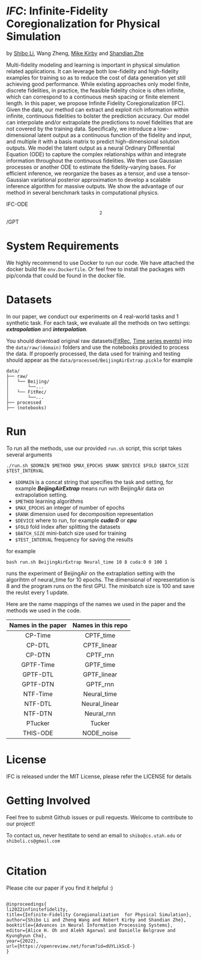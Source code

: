 # *IFC*: Infinite-Fidelity Coregionalization for Physical Simulation

by [Shibo Li](https://imshibo.com), Wang Zheng, [Mike Kirby](https://www.cs.utah.edu/~kirby/) and [Shandian Zhe](https://www.cs.utah.edu/~zhe/)

<!-- <p align="center">
    <br>
    <img src="images/THIS-ODE.png" width="500" />
    <br>
<p>

<h4 align="center">
    <p>
        <a href="https://proceedings.mlr.press/v162/li22i.html">Paper</a> |
        <a href="https://github.com/shib0li/THIS-ODE/blob/main/images/slides-v2.pdf">Slides</a> |
        <a href="https://github.com/shib0li/THIS-ODE/blob/main/images/923-poster.png">Poster</a> 
    <p>
</h4> -->


Multi-fidelity modeling and learning is important in physical simulation related applications. It can leverage both low-fidelity and high-fidelity examples for training so as to reduce the cost of data generation yet still achieving good performance. While existing approaches only model finite, discrete fidelities, in practice, the feasible fidelity choice is often infinite, which can correspond to a continuous mesh spacing or finite element length.   In this paper, we propose Infinite Fidelity Coregionalization (IFC). Given the data, our method can extract and exploit rich information within infinite, continuous fidelities to bolster the prediction accuracy. Our model can interpolate and/or extrapolate the predictions to novel fidelities that are not covered by the training data. Specifically, we introduce a low-dimensional latent output as a continuous function of the fidelity and input, and multiple it with a basis matrix to predict high-dimensional solution outputs. We model the latent output as a neural Ordinary Differential Equation (ODE) to capture the complex relationships within and integrate information throughout the continuous fidelities.  We then use Gaussian processes or another ODE to estimate the fidelity-varying bases. For efficient inference, we reorganize the bases as a tensor, and use a tensor-Gaussian variational posterior approximation to develop a scalable inference algorithm for massive outputs. We show the advantage of our method in several benchmark tasks in computational physics. 


IFC-ODE $$^2$$ /GPT

# System Requirements

We highly recommend to use Docker to run our code. We have attached the docker build file `env.Dockerfile`. Or feel free to install the packages with pip/conda that could be found in the docker file.

# Datasets

In our paper, we conduct our experiments on 4 real-world tasks and 1 synthetic task. For each task, we evaluate all the methods on two settings: ***extrapolation*** and ***interpolation***. 

You should download original raw datasets([FitRec](https://cseweb.ucsd.edu/~jmcauley/datasets.html#google_local), [Time series events](https://github.com/snudatalab/TATD)) into the `data/raw/(domain)` folders and use the notebooks provided to process the data. If propoerly processed, the data used for training and testing should appear as the `data/processed/BeijingAirExtrap.pickle` for example

```
data/
├── raw/
│   └── Beijing/
│       └──...
│   └── FitRec/
│       └──...
├── processed
├── (notebooks)
```

# Run

To run all the methods, use our provided `run.sh` script, this script takes several arguments

```
./run.sh $DOMAIN $METHOD $MAX_EPOCHS $RANK $DEVICE $FOLD $BATCH_SIZE $TEST_INTERVAL 

```

* `$DOMAIN` is a concat string that specifies the task and setting, for example ***BeijingAirExtrap*** means run with BeijingAir data on extrapolation setting.
* `$METHOD` learning algorithms
* `$MAX_EPOCHS` an integer of number of epochs
* `$RANK` dimension used for decomposition representation
* `$DEVICE` where to run, for example ***cuda:0*** or ***cpu***
* `$FOLD` fold index after splitting the datasets
* `$BATCH_SIZE` mini-batch size used for training
* `$TEST_INTERVAL` frequency for saving the results

for example

```
bash run.sh BeijingAirExtrap Neural_time 10 8 cuda:0 0 100 1 
```

runs the experiment of BeijingAir on the extraplation setting with the algorihtm of neural_time for 10 epochs. The dimensional of representation is 8 and the program runs on the first GPU. The minibatch size is 100 and save the reulst every 1 update.

Here are the name mappings of the names we used in the paper and the methods we used in the code.

| Names in the paper | Names in this repo |
|:------------------:|:------------------:|
|       CP-Time      |      CPTF_time     |
|       CP-DTL       |     CPTF_linear    |
|       CP-DTN       |      CPTF_rnn      |
|      GPTF-Time     |      GPTF_time     |
|      GPTF-DTL      |     GPTF_linear    |
|      GPTF-DTN      |      GPTF_rnn      |
|      NTF-Time      |     Neural_time    |
|       NTF-DTL      |    Neural_linear   |
|       NTF-DTN      |     Neural_rnn     |
|       PTucker      |       Tucker       |
|      THIS-ODE      |     NODE_noise     |

# License

IFC is released under the MIT License, please refer the LICENSE for details

# Getting Involved
Feel free to submit Github issues or pull requests. Welcome to contribute to our project!

To contact us, never hestitate to send an email to `shibo@cs.utah.edu` or `shiboli.cs@gmail.com` 
<br></br>


# Citation
Please cite our paper if you find it helpful :)

```

@inproceedings{
li2022infinitefidelity,
title={Infinite-Fidelity Coregionalization  for Physical Simulation},
author={Shibo Li and Zheng Wang and Robert Kirby and Shandian Zhe},
booktitle={Advances in Neural Information Processing Systems},
editor={Alice H. Oh and Alekh Agarwal and Danielle Belgrave and Kyunghyun Cho},
year={2022},
url={https://openreview.net/forum?id=dUYLikScE-}
}

```
<br></br>
